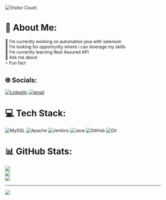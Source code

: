 ![Visitor Count](https://visitor-badge.laobi.icu/badge?page_id=akshaykamble.AkshayKamble-work)

# 💫 About Me:
🔭 I’m currently working on automation java with selenium<br>🤝 I’m looking for opportunity where i can leverage my skills<br>🌱 I’m currently learning Rest Assured API<br>💬 Ask me about<br>⚡ Fun fact


## 🌐 Socials:
[![LinkedIn](https://img.shields.io/badge/LinkedIn-%230077B5.svg?logo=linkedin&logoColor=white)](https://linkedin.com/in/akshay-kamble-k01) [![email](https://img.shields.io/badge/Email-D14836?logo=gmail&logoColor=white)](mailto:Akshaydkamble.01@gmail.com) 

# 💻 Tech Stack:
![MySQL](https://img.shields.io/badge/mysql-4479A1.svg?style=for-the-badge&logo=mysql&logoColor=white) ![Apache](https://img.shields.io/badge/apache-%23D42029.svg?style=for-the-badge&logo=apache&logoColor=white) ![Jenkins](https://img.shields.io/badge/jenkins-%232C5263.svg?style=for-the-badge&logo=jenkins&logoColor=white) ![Java](https://img.shields.io/badge/java-%23ED8B00.svg?style=for-the-badge&logo=openjdk&logoColor=white) ![GitHub](https://img.shields.io/badge/github-%23121011.svg?style=for-the-badge&logo=github&logoColor=white) ![Git](https://img.shields.io/badge/git-%23F05033.svg?style=for-the-badge&logo=git&logoColor=white)
# 📊 GitHub Stats:
![](https://github-readme-stats.vercel.app/api?username=AkshayKamble-work&theme=dark&hide_border=false&include_all_commits=false&count_private=false)<br/>
![](https://github-readme-streak-stats.herokuapp.com/?user=AkshayKamble-work&theme=dark&hide_border=false)<br/>
![](https://github-readme-stats.vercel.app/api/top-langs/?username=AkshayKamble-work&theme=dark&hide_border=false&include_all_commits=false&count_private=false&layout=compact)

---
[![](https://visitcount.itsvg.in/api?id=AkshayKamble-work&icon=0&color=0)](https://visitcount.itsvg.in)

<!-- Proudly created with GPRM ( https://gprm.itsvg.in ) -->
